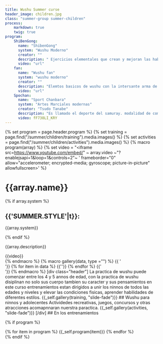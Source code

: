 ```yaml
---
title: Wushu Summer curse
header_image: children.jpg
class: "summer-group summer-children"
process:
    markdown: true
    twig: true
program:
    ShiBenGong:
      name: "ShibenGong"
      system: "Wushu Moderno"
      creator: ""
      description: " Ejercicios elementales que crean y mejoran las habilidades necesarias para la practica de wushu su traducion es trabajo basico la piedra angular del futuro practicante de wushu y el dia a dia del practicante con experiencia "
      video: "url"
    fan:
      name: "Wushu fan"
      system: "wushu moderno"
      creator: ""
      description: "Elemtos basicos de wushu con la intersante arma de wushu Abanico un arma muy versatil de gran tractivo por su sonido, colorido y sus singulares movimientos."
      video: "url"
    Spochan:
      name: "Sport Chanbara"
      system: "Artes Marciales modernas"
      creator: "Tsudo Tanabe"
      description: "Es llamado el deporte del samuray. modalidad de combate con tecnica espadas creado en Japon por un maestro samurai. Con instrumentos y materiales que no causan traumas en los practicantes, Porque junto con wushu?, porque resulta manera de ensennar a los ninnos los principios basicos defenderse sin causar traumas fisicos, lo cual brida a las familias tranquilidad, los ninnos se diverten durante la practica, cuenta con un serio programa deportivo en belarus y a nivel internacional "
      video: fF738LI_KRY
---
```

{% set program = page.header.program %}
{% set training = page.find("/summer/children/training").media.images() %}
{% set activities = page.find("/summer/children/activities").media.images() %}
{% macro program(array) %}
  {% set video = "<iframe src=https://www.youtube.com/embed/" ~ array.video ~"?enablejsapi=1&loop=1&controls=2"~ ' frameborder="0" allow="accelerometer; encrypted-media; gyroscope; picture-in-picture" allowfullscreen></iframe>' %}
  <div class="program-item">
    <div class="description">
      <h1>{{array.name}}</h1>
    {% if array.system %}
    <div class="system">
      <h2>{{'SUMMER.STYLE'|t}}:</h2>
      <p>{{array.system}}</p>
    </div>
  {% endif %}
      <p>{{array.description}}</p>
    </div>
    <div class="video">
    {{video}}
    </div>
  </div>
{% endmacro %}
{% macro gallery(data, type ="") %}
{{ '<div class="gallery '~ type ~' ">'}}
{% for item in data %}
{{'<img src="'~item.cache.url()~'" alt="">'}}
{% endfor %}
{{'</div>'}}
{% endmacro %}
[div class="header"]
La practica de wushu puede comenzar entre los 4 y 5 annos de edad, con la practica de wushu disiplinan no solo sus cuerpo tambien su caracter y sus pensamientos en este curso entrenamientos estan dirigidos a unir los ninnos de todos las edades y  niveles y elevar las condiciones fisicas, aprender habilidades de diferentes estilos.
  {{_self.gallery(training, "slide-fade")}}
## Wushu para ninnos y adolecentes
  Actividedes recreativas, juegos, concursos y otras atracciones acomapnnaran nuerstra paractica.
{{_self.gallery(activities, "slide-fade")}}
[/div]
## En los entrenamientos

{% if program %}
<div class="program">
  <div class="menu">
  </div>
  <div class="vertical-slide">
    {% for item in program %}
      {{_self.program(item)}}
    {% endfor %}
  </div>
</div>
{% endif %}
